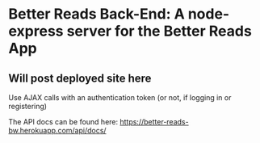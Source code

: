 # Better Reads Back-End: A node-express server for the Better Reads App

## Will post deployed site here

Use AJAX calls with an authentication token (or not, if logging in or registering)

The API docs can be found here: https://better-reads-bw.herokuapp.com/api/docs/